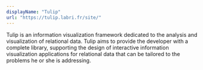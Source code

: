 ```yaml
---
displayName: "Tulip"
url: "https://tulip.labri.fr/site/"
---
```


Tulip is an information visualization framework dedicated to the analysis and visualization of relational data. Tulip aims to  provide the developer with a complete library, supporting the design of  interactive information visualization applications for relational data  that can be tailored to the problems he or she is addressing.
